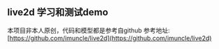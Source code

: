 ## live2d 学习和测试demo
本项目非本人原创，代码和模型都是参考自github
参考地址: [https://github.com/imuncle/live2d](https://github.com/imuncle/live2d)
